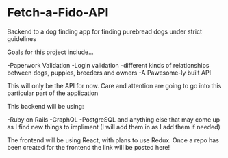 # Fetch-a-Fido-API
Backend to a dog finding app for finding purebread dogs under strict guidelines

Goals for this project include...

-Paperwork Validation
-Login validation
-different kinds of relationships between dogs, puppies, breeders and owners
-A Pawesome-ly built API


This will only be the API for now. Care and attention are going to go into this particular part of the application

This backend will be using:

-Ruby on Rails
-GraphQL
-PostgreSQL
and anything else that may come up as I find new things to impliment (I will add them in as I add them if needed)

The frontend will be using React, with plans to use Redux. Once a repo has been created for the frontend the link will be posted here!


